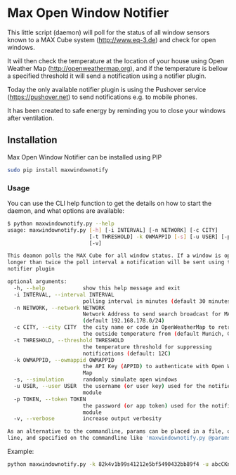 # Max Open Window Notifier

This little script (daemon) will poll for the status of all window sensors known to a MAX Cube system (http://www.eq-3.de) 
and check for open windows. 

It will then check the temperature at the location of your house using Open Weather Map (http://openweathermap.org), and if the temperature is bellow a specified threshold it will send a notification using a notifier plugin.

Today the only available notifier plugin is using the Pushover service (https://pushover.net) to send notifications e.g. to mobile phones.

It has been created to safe energy by reminding you to close your windows after ventilation.

## Installation 

Max Open Window Notifier can be installed using PIP

```bash
sudo pip install maxwindownotify
```

### Usage

You can use the CLI help function to get the details on how to start the daemon, and what options are available:

```bash
$ python maxwindownotify.py --help
usage: maxwindownotify.py [-h] [-i INTERVAL] [-n NETWORK] [-c CITY]
                          [-t THRESHOLD] -k OWMAPPID [-s] [-u USER] [-p TOKEN]
                          [-v]

This deamon polls the MAX Cube for all window status. If a window is open
longer than twice the poll interval a notification will be sent using the
notifier plugin

optional arguments:
  -h, --help            show this help message and exit
  -i INTERVAL, --interval INTERVAL
                        polling interval in minutes (default 30 minutes)
  -n NETWORK, --network NETWORK
                        Network Address to send search broadcast for MAX Cube
                        (default 192.168.178.0/24)
  -c CITY, --city CITY  the city name or code in OpenWeatherMap to retrieve
                        the outside temperature from (default Munich, Germany)
  -t THRESHOLD, --threshold THRESHOLD
                        the temperature threshold for suppressing
                        notifications (default: 12C)
  -k OWMAPPID, --owmappid OWMAPPID
                        the API Key (APPID) to authenticate with Open Weather
                        Map
  -s, --simulation      randomly simulate open windows
  -u USER, --user USER  the username (or user key) used for the notifier
                        module
  -p TOKEN, --token TOKEN
                        the password (or app token) used for the notifier
                        module
  -v, --verbose         increase output verbosity

As an alternative to the commandline, params can be placed in a file, one per
line, and specified on the commandline like 'maxwindownotify.py @params.conf'.
```

Example:
```bash
python maxwindownotify.py -k 82k4v1b99s41212e5bf5490432bb89f4 -u abcCKnM9uYhjng3kLV6czGFUsmZ76D -p ahxYZcjhXT6P5zDt265LGyuLVaDQNx -i 15 -c Berlin -t 8
```